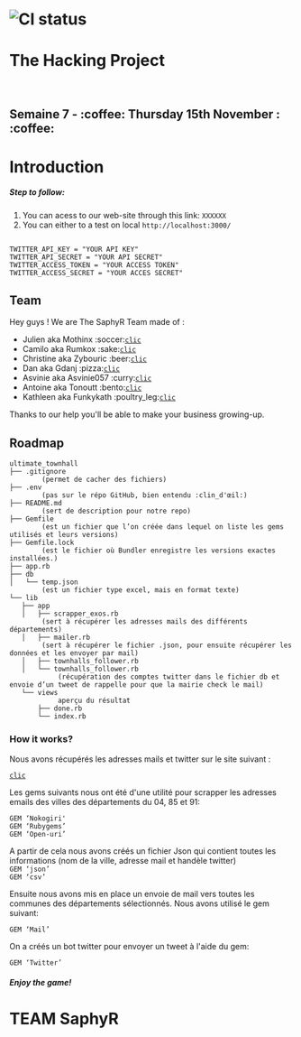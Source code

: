 # ![CI status](http://oi68.tinypic.com/ngf2uo.jpg)    
#  The Hacking Project
<br/>
<h2>Semaine 7 - :coffee: Thursday 15th November : :coffee:</h2>

<body>

<h1>Introduction</h1>

<h5>
 Step to follow:
 </h5>
<ol>
 <li>You can acess to our web-site through this link: <code>XXXXXX</code></li>
 <li>You can either to a test on local <code>http://localhost:3000/</code></li>

</ol>

```

TWITTER_API_KEY = "YOUR API KEY"
TWITTER_API_SECRET = "YOUR API SECRET"
TWITTER_ACCESS_TOKEN = "YOUR ACCESS TOKEN"
TWITTER_ACCESS_SECRET = "YOUR ACCES SECRET"

```

  <h2>Team</h2>

 <p>Hey guys ! We are The SaphyR Team made of : </p>
<ul>
<li>Julien aka Mothinx :soccer:<a href="https://github.com/mothinx"><code>clic</code></a><br/></li>
<li>Camilo aka Rumkox :sake:<a href="https://github.com/rumkox"><code>clic</code></a><br/></li>
<li>Christine aka Zybouric :beer:<a href="https://github.com/Zybouric"><code>clic</code></a><br/></li>
<li>Dan aka Gdanj :pizza:<a href="https://github.com/gdanj"><code>clic</code></a><br/></li>
<li>Asvinie aka Asvinie057 :curry:<a href="https://github.com/asvinie057"><code>clic</code></a><br/></li>
<li>Antoine aka Tonoutt  :bento:<a href="https://github.com/tonoutt"><code>clic</code></a><br/></li>
<li>Kathleen aka Funkykath :poultry_leg:<a href="https://github.com/Funkykath"><code>clic</code></a><br/></li>
</ul>
<p>
Thanks to our help you'll be able to make your business growing-up.
 </p>


<h2>Roadmap</h2>

```
ultimate_townhall
├── .gitignore
        (permet de cacher des fichiers)
├── .env
        (pas sur le répo GitHub, bien entendu :clin_d'œil:)
├── README.md
        (sert de description pour notre repo)
├── Gemfile
        (est un fichier que l’on créée dans lequel on liste les gems utilisés et leurs versions)
├── Gemfile.lock
        (est le fichier où Bundler enregistre les versions exactes installées.)
├── app.rb
├── db
│   └── temp.json
        (est un fichier type excel, mais en format texte)
└── lib
   ├── app
   │   ├── scrapper_exos.rb
        (sert à récupérer les adresses mails des différents départements)
   │   ├── mailer.rb
        (sert à récupérer le fichier .json, pour ensuite récupérer les données et les envoyer par mail)
   │   ├── townhalls_follower.rb
   │   └── townhalls_follower.rb
            (récupération des comptes twitter dans le fichier db et envoie d’un tweet de rappelle pour que la mairie check le mail)
   └── views
            aperçu du résultat
       ├── done.rb
       └── index.rb
```

<h3> How it works? </h3>

<p>Nous avons récupérés les adresses mails et twitter sur le site suivant :</p> <a href="http://www.annuaire-des-mairies.com/
"><code>clic</code></a>
<p>

Les gems suivants nous ont été d'une utilité pour scrapper les adresses emails des villes des départements du 04, 85 et 91:

`GEM ‘Nokogiri'`<br/>
`GEM ‘Rubygems’`<br/>
`GEM ‘Open-uri’`

A partir de cela nous avons créés un fichier Json qui contient toutes les informations (nom de la ville, adresse mail et handèle twitter)<br/>
`GEM ‘json’`<br/>
`GEM ‘csv’`

Ensuite nous avons mis en place un envoie de mail vers toutes les communes des départements sélectionnés.
Nous avons utilisé le gem suivant:

`GEM ‘Mail’`

On a créés un bot twitter pour envoyer un tweet à l'aide du gem:

`GEM ‘Twitter’`
</p>

<h5>Enjoy the game!</h5>

</body>

# TEAM SaphyR
